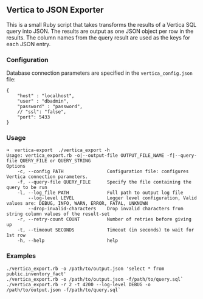 ## Vertica to JSON Exporter

This is a small Ruby script that takes transforms the results of a Vertica SQL query into JSON. The results are output as one JSON object per row in the results. The column names from the query result are used as the keys for each JSON entry.

### Configuration

Database connection parameters are specified in the `vertica_config.json` file:

```
{
    "host" : "localhost",
    "user" : "dbadmin",
    "password" : "password",
    // "ssl": "false",
    "port": 5433
}
```

### Usage

```
➜  vertica-export  ./vertica_export -h
Usage: vertica_export.rb -o|--output-file OUTPUT_FILE_NAME -f|--query-file QUERY_FILE or QUERY_STRING
Options
    -c, --config PATH                Configuration file: configures Vertica connection parameters.
    -f, --query-file QUERY_FILE      Specify the file containing the query to be run
    -l, --log_file PATH              Full path to output log file
        --log-level LEVEL            Logger level configuration, Valid values are: DEBUG, INFO, WARN, ERROR, FATAL, UNKNOWN
        --drop-invalid-characters    Drop invalid characters from string column values of the result-set
    -r, --retry-count COUNT          Number of retries before giving up
    -t, --timeout SECONDS            Timeout (in seconds) to wait for 1st row
    -h, --help                       help
```

### Examples

```
./vertica_export.rb -o /path/to/output.json 'select * from public.inventory_fact'
./vertica_export.rb -o /path/to/output.json -f/path/to/query.sql`
./vertica_export.rb -r 2 -t 4200 --log-level DEBUG -o /path/to/output.json -f/path/to/query.sql`
```
